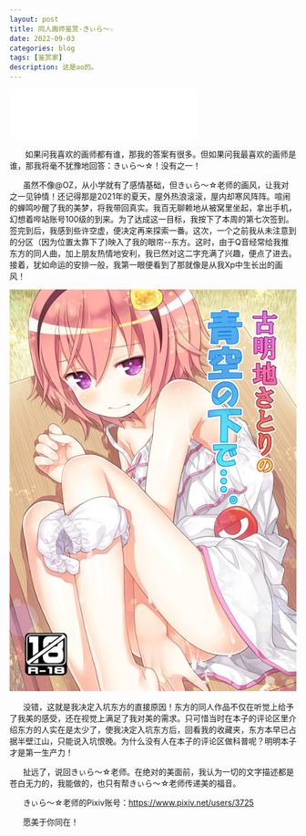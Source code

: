 ```yaml
---
layout: post
title: 同人画师鉴赏-きぃら～☆
date: 2022-09-03
categories: blog
tags: [鉴赏家]
description: 这是ao的。
---
```


<iframe frameborder="no" border="0" marginwidth="0" marginheight="0" width=330 height=86 src="//music.163.com/outchain/player?type=2&id=730849&auto=1&height=66"></iframe>

&nbsp;&nbsp;&nbsp;&nbsp;&nbsp;&nbsp;
    如果问我喜欢的画师都有谁，那我的答案有很多。但如果问我最喜欢的画师是谁，那我将毫不犹豫地回答：きぃら～☆！没有之一！

&nbsp;&nbsp;&nbsp;&nbsp;&nbsp;&nbsp;虽然不像@OZ，从小学就有了感情基础，但きぃら～☆老师的画风，让我对之一见钟情！还记得那是2021年的夏天，屋外热浪滚滚，屋内却寒风阵阵。喧闹的蝉鸣吵醒了我的美梦，将我带回真实。我百无聊赖地从被窝里坐起，拿出手机，幻想着哔站账号100级的到来。为了达成这一目标，我按下了本周的第七次签到。签完到后，我感到些许空虚，便决定再来探索一番。这次，一个之前我从未注意到的分区（因为位置太靠下了)映入了我的眼帘--东方。这时，由于Q音经常给我推东方的同人曲，加上朋友热情地安利，我已然对这二字充满了兴趣，便点了进去。接着，犹如命运的安排一般，我第一眼便看到了那就像是从我Xp中生长出的画风！

<a href='https://github.com/zik000001/zik.github.io/blob/master/img/kiira.jpg' target='_blank'><img src='https://github.com/zik000001/zik.github.io/blob/master/img/kiira.jpg?raw=true' border='0' alt='kiira'/></a>

&nbsp;&nbsp;&nbsp;&nbsp;&nbsp;&nbsp;没错，这就是我决定入坑东方的直接原因！东方的同人作品不仅在听觉上给予了我美的感受，还在视觉上满足了我对美的需求。只可惜当时在本子的评论区里介绍东方的人实在是太少了，使我决定入坑东方后，回看我的收藏夹，东方本早已占据半壁江山，只能说入坑恨晚。为什么没有人在本子的评论区做科普呢？明明本子才是第一生产力！

&nbsp;&nbsp;&nbsp;&nbsp;&nbsp;&nbsp;扯远了，说回きぃら～☆老师。在绝对的美面前，我认为一切的文字描述都是苍白无力的，我能做的，也只有帮きぃら～☆老师传递美的福音。

&nbsp;&nbsp;&nbsp;&nbsp;&nbsp;&nbsp;きぃら～☆老师的Pixiv账号：https://www.pixiv.net/users/3725

&nbsp;&nbsp;&nbsp;&nbsp;&nbsp;&nbsp;愿美于你同在！
